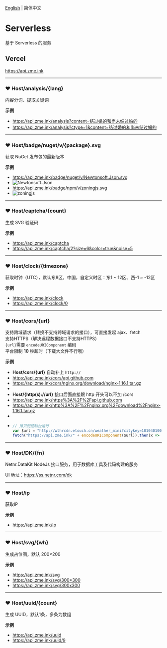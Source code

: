 [English](README.md) | 简体中文

# Serverless
基于 Serverless 的服务

## Vercel
<https://api.zme.ink>

---

### ❤ Host/analysis/{lang}
内容分词、提取关键词

**示例**
- <https://api.zme.ink/analysis?content=结过婚的和尚未结过婚的>
- <https://api.zme.ink/analysis?ctype=1&content=结过婚的和尚未结过婚的>

---

### ❤ Host/badge/nuget/v/{package}.svg
获取 NuGet 发布包的最新版本

**示例**
- <https://api.zme.ink/badge/nuget/v/Newtonsoft.Json.svg>
- ![Newtonsoft.Json](https://api.zme.ink/badge/nuget/v/Newtonsoft.Json.svg)
- <https://api.zme.ink/badge/npm/v/zoningjs.svg>
- ![zoningjs](https://api.zme.ink/badge/npm/v/zoningjs.svg)

---

### ❤ Host/captcha/{count}
生成 SVG 验证码

**示例**
- <https://api.zme.ink/captcha>
- <https://api.zme.ink/captcha/2?size=6&color=true&noise=5>

---

### ❤ Host/clock/{timezone}
获取时钟（UTC），默认东8区，中国，自定义时区：东1 \~ 12区、西-1 ~ -12区

**示例**
- <https://api.zme.ink/clock>
- <https://api.zme.ink/clock/0>

---

### ❤ Host/cors/{url}
支持跨域请求（转换不支持跨域请求的接口），可直接发起 ajax、fetch  
支持HTTPS（解决远程数据接口不支持HTTPS）  
 `{url}`需要 `encodeURIComponent` 编码  
平台限制 **10** 秒超时（下载大文件不行哦）

**示例**
- **Host/cors/{url}** 自动补上 `http://`
- <https://api.zme.ink/cors/api.github.com>
- <https://api.zme.ink/cors/nginx.org/download/nginx-1.16.1.tar.gz>
- 
- **Host/{http(s)://url}** 接口后面直接跟 http 开头可以不加 /cors
- <https://api.zme.ink/https%3A%2F%2Fapi.github.com>
- <https://api.zme.ink/http%3A%2F%2Fnginx.org%2Fdownload%2Fnginx-1.16.1.tar.gz>
- 
- ```js
  // 拷贝到控制台运行
  var $url = "http://wthrcdn.etouch.cn/weather_mini?citykey=101040100";
  fetch("https://api.zme.ink/" + encodeURIComponent($url)).then(x => x.json()).then(console.log)
  ```

---

### ❤ Host/DK/{fn}
Netnr.DataKit NodeJs 接口服务，用于数据库工具及代码构建的服务

UI 地址：<https://ss.netnr.com/dk>

---

### ❤ Host/ip
获取IP

**示例**
- <https://api.zme.ink/ip>

---

### ❤ Host/svg/{wh}
生成占位图，默认 200×200

**示例**
- <https://api.zme.ink/svg>
- <https://api.zme.ink/svg/300*300>
- <https://api.zme.ink/svg/300x300>

---

### ❤ Host/uuid/{count}
生成 UUID，默认1条，多条为数组

**示例**
- <https://api.zme.ink/uuid>
- <https://api.zme.ink/uuid/9>